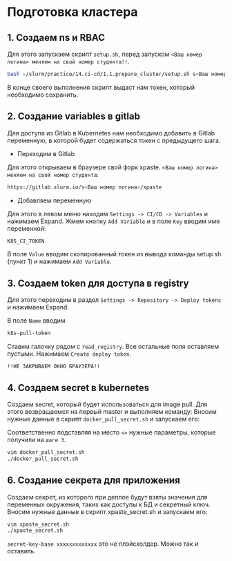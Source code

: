 # Подготовка кластера

## 1. Создаем ns и RBAC

Для этого запускаем скрипт `setup.sh`, перед запуском `<Ваш номер логина> меняем на свой номер студента!!`.

```bash
bash ~/slurm/practice/14.ci-cd/1.1.prepare_cluster/setup.sh s<Ваш номер логина>-xpaste production
```

В конце своего выполнения скрипт выдаст нам токен, который необходимо сохранить.

## 2. Создание variables в gitlab

Для доступа из Gitlab в Kubernetes нам необходимо добавить в Gitlab переменную, в которой будет содержаться токен с предыдущего шага.

* Переходим в Gitlab

Для этого открываем в браузере свой форк xpaste. `<Ваш номер логина> меняем на свой номер студента`:

```bash
https://gitlab.slurm.io/s<Ваш номер логина>/xpaste
```

* Добавляем переменную

Для этого в левом меню находим `Settings -> CI/CD -> Variables` и нажимаем Expand. Жмем кнопку `Add Variable` и в поле `Key` вводим имя переменной:

```bash
K8S_CI_TOKEN
```

В поле `Value` вводим скопированный токен из вывода команды setup.sh (пункт 1) и нажимаем `Add Variable`.

## 3. Создаем token для доступа в registry

Для этого переходим в раздел `Settings -> Repository -> Deploy tokens` и нажимаем Expand.

В поле `Name` вводим

```bash
k8s-pull-token
```

Cтавим галочку рядом с `read_registry`. Все остальные поля оставляем пустыми. Нажимаем `Create deploy token`.

```!!НЕ ЗАКРЫВАЕМ ОКНО БРАУЗЕРА!!```

## 4. Создаем secret в kubernetes

Создаем secret, который будет использоваться для image pull. Для этого возвращаемся на первый master и выполняем команду:
Вносим нужные данные в скрипт `docker_pull_secret.sh` и запускаем его:

Соответственно подставляя на место `<>` нужные параметры, которые получили на `шаге 3`.

```bash
vim docker_pull_secret.sh
./docker_pull_secret.sh
```

## 6. Создание секрета для приложения

Создаем секрет, из которого при деплое будут взяты значения для переменных окружения, таких как доступы к БД и секретный ключ.
Вносим нужные данные в скрипт xpaste_secret.sh и запускаем его:

```bash
vim xpaste_secret.sh
./xpaste_secret.sh
```
`secret-key-base xxxxxxxxxxxxx` это не плэйсхолдер. Можно так и оставить.
